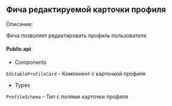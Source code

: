 ## Фича редактируемой карточки профиля

Описание:

Фича позволяет редактировать профиль пользователя

#### Public api

- Components

`EditableProfileCard` - Компонент с карточкой профиля

- Types

`ProfileSchema` - Тип с полями карточки профиля
